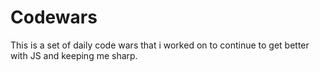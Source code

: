 # Codewars

This is a set of daily code wars that i worked on to continue to get better with JS and keeping me sharp.

